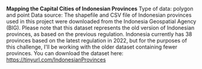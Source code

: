 **Mapping the Capital Cities of Indonesian Provinces**
Type of data: polygon and point
Data source:
The shapefile and CSV file of Indonesian provinces used in this project were downloaded from the Indonesia Geospatial Agency (BIG). Please note that this dataset represents the old version of Indonesian provinces, as based on the previous regulation. Indonesia currently has 38 provinces based on the latest regulation in 2022, but for the purposes of this challenge, I'll be working with the older dataset containing fewer provinces. You can download the dataset here:
https://tinyurl.com/IndonesianProvinces
